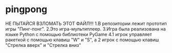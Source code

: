 # pingpong
НЕ ПЫТАЙСЯ ВЗЛОМАТЬ ЭТОТ ФАЙЛ!!!
 1.В репозитории лежит прототип игры "Пинг-понг".
 2.Это игра-мультиплеер.
 3.Игра была реализована на языке Python c помощью библиотеки PyGame
 4.1 игрок управляет ракеткой с помощью клавиш "W" и "S", а 2 игрок с помощью клавиш "Стрелка вверх" и "Стрелка вниз"
